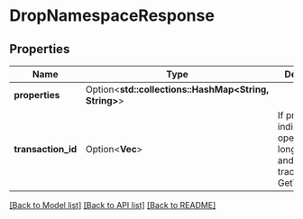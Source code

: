 # DropNamespaceResponse

## Properties

Name | Type | Description | Notes
------------ | ------------- | ------------- | -------------
**properties** | Option<**std::collections::HashMap<String, String>**> |  | [optional]
**transaction_id** | Option<**Vec<String>**> | If present, indicating the operation is long running and should be tracked using GetTransaction  | [optional]

[[Back to Model list]](../README.md#documentation-for-models) [[Back to API list]](../README.md#documentation-for-api-endpoints) [[Back to README]](../README.md)


